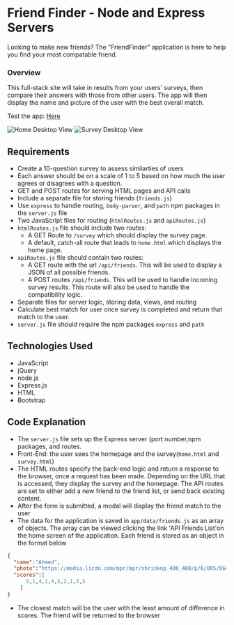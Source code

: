 # Friend Finder - Node and Express Servers
Looking to make new friends? The "FriendFinder" application is here to help you find your most compatable friend.

### Overview
This full-stack site will take in results from your users' surveys, then compare their answers with those from other users. The app will then display the name and picture of the user with the best overall match.

Test the app: [Here](https://my-friend-finder-app-1.herokuapp.com/)

![Home Desktop View](./app/public/images/mock-1@2x.png)
![Survey Desktop View](./app/public/images/mock-2@2x.png)

## Requirements

- Create a 10-question survey to assess similarties of users
- Each answer should be on a scale of 1 to 5 based on how much the user agrees or disagrees with a question.
- GET and POST routes for serving HTML pages and API calls
- Include a separate file for storing friends (`friends.js`)
- Use `express` to handle routing, `body-parser`, and `path` npm packages in the `server.js` file
- Two JavaScript files for routing (`htmlRoutes.js` and `apiRoutes.js`)
- `htmlRoutes.js` file should include two routes:
   * A GET Route to `/survey` which should display the survey page.
   * A default, catch-all route that leads to `home.html` which displays the home page.
- `apiRoutes.js` file should contain two routes:
   * A GET route with the url `/api/friends`. This will be used to display a JSON of all possible friends.
   * A POST routes `/api/friends`. This will be used to handle incoming survey results. This route will also be used to handle the compatibility logic.
- Separate files for server logic, storing data, views, and routing
- Calculate best match for user once survey is completed and return that match to the user.
- `server.js` file should require the npm packages `express` and `path`


## Technologies Used
- JavaScript
- jQuery
- node.js
- Express.js
- HTML
- Bootstrap


## Code Explanation
- The `server.js` file sets up the Express server (port number,npm packages, and routes.
- Front-End: the user sees the homepage and the survey(`home.html` and `survey.html`)
- The HTML routes specify the back-end logic and return a response to the browser, once a request has been made. Depending on the URL that is accessed, they display the survey and the homepage. The API routes are set to either add a new friend to the friend list, or send back existing content.
- After the form is submitted, a modal will display the friend match to the user
- The data for the application is saved in `app/data/friends.js` as an array of objects. The array can be viewed clicking the link 'API Friends List'on the home screen of the application. Each friend is stored as an object in the format below

```json
{
  "name":"Ahmed",
  "photo":"https://media.licdn.com/mpr/mpr/shrinknp_400_400/p/6/005/064/1bd/3435aa3.jpg",
  "scores":[
      5,1,4,1,4,5,2,1,3,5
    ]
}
```
- The closest match will be the user with the least amount of difference in scores. The friend will be returned to the browser
